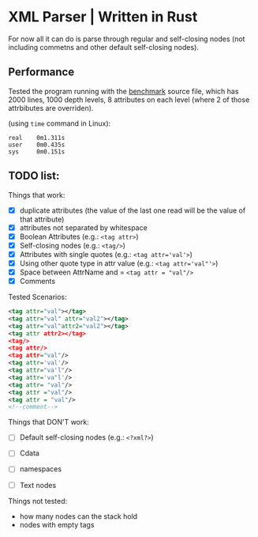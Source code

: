 # XML Parser | Written in Rust

For now all it can do is parse through regular and self-closing nodes (not including commetns and other default self-closing nodes).

## Performance
Tested the program running with the [benchmark](src/benchmark.xml) source file, which has 2000 lines, 1000 depth levels, 8 attributes on each level (where 2 of those attrbibutes are overriden). 

(using `time` command in Linux):
```
real    0m1.311s
user    0m0.435s
sys     0m0.151s
```

## TODO list:
Things that work:
 - [x] duplicate attributes (the value of the last one read will be the value of that attribute)
 - [x] attributes not separated by whitespace
 - [x] Boolean Attributes (e.g.: `<tag attr>`)
 - [x] Self-closing nodes (e.g.: `<tag/>`)
 - [x] Attributes with single quotes (e.g.: `<tag attr='val'>`)
 - [x] Using other quote type in attr value (e.g.: `<tag attr='val"'>`)
 - [x] Space between AttrName and = `<tag attr = "val"/>`
 - [x] Comments

Tested Scenarios:
```xml
<tag attr="val"></tag>
<tag attr="val" attr="val2"></tag>
<tag attr="val"attr2="val2"></tag>
<tag attr attr2></tag>
<tag/>
<tag attr/>
<tag attr="val"/>
<tag attr='val'/>
<tag attr="va'l"/>
<tag attr='va"l'/>
<tag attr= "val"/>
<tag attr ="val"/>
<tag attr = "val"/>
<!--comment-->
```

Things that DON'T work:
 - [ ] Default self-closing nodes (e.g.: `<?xml?>`)
 - [ ] Cdata
 - [ ] namespaces
 - [ ] Text nodes


Things not tested:
 - how many nodes can the stack hold
 - nodes with empty tags